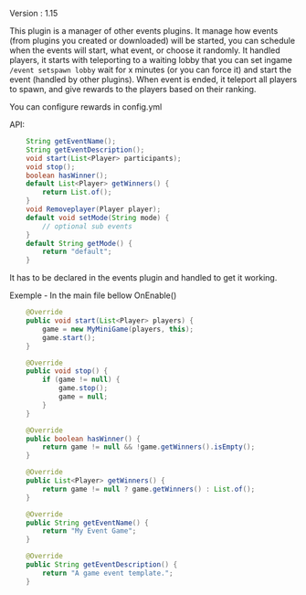 Version : 1.15

This plugin is a manager of other events plugins.
It manage how events (from plugins you created or downloaded) will be started, you can schedule when the events will start, what event, or choose it randomly.
It handled players, it starts with teleporting to a waiting lobby that you can set ingame `/event setspawn lobby` wait for x minutes (or you can force it) and start the event (handled by other plugins).
When event is ended, it teleport all players to spawn, and give rewards to the players based on their ranking.

You can configure rewards in config.yml

API:

```java
    String getEventName();
    String getEventDescription();
    void start(List<Player> participants);
    void stop();
    boolean hasWinner();
    default List<Player> getWinners() {
        return List.of();
    }
    void Removeplayer(Player player);
    default void setMode(String mode) {
        // optional sub events
    }
    default String getMode() {
        return "default";
    }
```

It has to be declared in the events plugin and handled to get it working.

Exemple - In the main file bellow OnEnable()
```java
    @Override
    public void start(List<Player> players) {
        game = new MyMiniGame(players, this);
        game.start();
    }

    @Override
    public void stop() {
        if (game != null) {
            game.stop();
            game = null;
        }
    }

    @Override
    public boolean hasWinner() {
        return game != null && !game.getWinners().isEmpty();
    }

    @Override
    public List<Player> getWinners() {
        return game != null ? game.getWinners() : List.of();
    }

    @Override
    public String getEventName() {
        return "My Event Game";
    }

    @Override
    public String getEventDescription() {
        return "A game event template.";
    }
```
